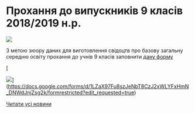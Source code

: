 # Прохання до випускників 9 класів 2018/2019 н.р.


![](/images/blog/прохання-до-випускників-9-класів-20182019-нр/svid1.jpg)


З метою зюору даних для виготовлення свідоцтв про базову загальну середню освіту прохання до учнів 9 класів заповнити [дану форму](https://docs.google.com/forms/d/1LZaX97Fu8szJeNbT8CzJ2xWLYFxHmN_DNWdJnjZsg2k/formrestricted?edit_requested=true)

[

![](/images/blog/прохання-до-випускників-9-класів-20182019-нр/svid2.jpg)](https://docs.google.com/forms/d/1LZaX97Fu8szJeNbT8CzJ2xWLYFxHmN_DNWdJnjZsg2k/formrestricted?edit_requested=true)


[Читати усі новини](/news)

